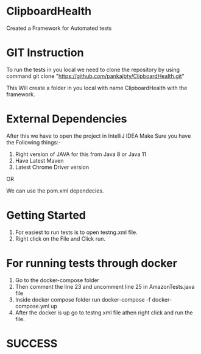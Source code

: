 # ClipboardHealth
Created a Framework for Automated tests

# GIT Instruction
To run the tests in you local we need to clone the repository  by using command
git clone "https://github.com/pankajbty/ClipboardHealth.git"

This Will create a folder in you local with name ClipboardHealth with the framework.

# External Dependencies
After this we have to open the project in IntelliJ IDEA
Make Sure you have the Following things:- 
1. Right version of JAVA for this from Java 8 or Java 11
2. Have Latest Maven
3. Latest Chrome Driver version

OR

We can use the pom.xml dependecies.

# Getting Started 
1. For easiest to run tests is to open testng.xml file.
2. Right click on the File and Click run. 
 
# For running tests through docker
1. Go to the docker-compose folder
2. Then comment the line 23 and uncomment line 25 in AmazonTests.java file
3. Inside docker compose folder run docker-compose -f docker-compose.yml up
4. After the docker is up go to testng.xml file athen right click and run the file.

# SUCCESS